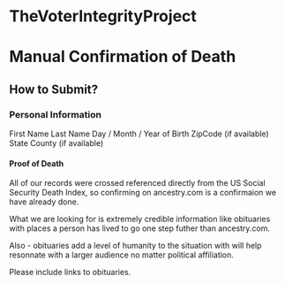 # TheVoterIntegrityProject

# Manual Confirmation of Death

## How to Submit?

### Personal Information
First Name
Last Name
Day / Month / Year of Birth
ZipCode (if available)
State 
County (if available)

#### Proof of Death
All of our records were crossed referenced directly from the US Social Security Death Index, so confirming on ancestry.com is a confirmaion we have already done.

What we are looking for is extremely credible information like obituaries with places a person has lived to go one step futher than ancestry.com.  

Also - obituaries add a level of humanity to the situation with will help resonnate with a larger audience no matter political affiliation.

Please include links to obituaries.



